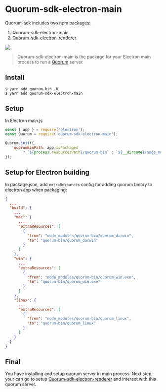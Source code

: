 # Quorum-sdk-electron-main

Quorum-sdk includes two npm packages:

1. Quorum-sdk-electron-main
2. [Quorum-sdk-electron-renderer](https://github.com/rumsystem/quorum-sdk-electron-renderer)

![](https://user-images.githubusercontent.com/8716838/155666826-cf8ac265-232f-4b35-893d-32dea6b2005c.png)

> Quorum-sdk-electron-main is the package for your Electron main process to run a [Quorum](https://github.com/rumsystem/quorum) server.

## Install

```
$ yarn add quorum-bin -D
$ yarn add quorum-sdk-electron-main
```

## Setup

In Electron main.js

```js
const { app } = require('electron');
const Quorum = require('quorum-sdk-electron-main');

Quorum.init({
	quorumBinPath: app.isPackaged
        ? `${process.resourcesPath}/quorum-bin` : `${__dirname}/node_modules/quorum-bin`,
});
```

## Setup for Electron building

In package.json, add `extraResources` config for adding quorum binary to electron app when packaging:

```json
{
  ...
  "build": {
    ...
    "mac": {
      ...
      "extraResources": [
        {
          "from": "node_modules/quorum-bin/quorum_darwin",
          "to": "quorum-bin/quorum_darwin"
        }
      ]
    },
    "win": {
      ...
      "extraResources": [
        {
          "from": "node_modules/quorum-bin/quorum_win.exe",
          "to": "quorum-bin/quorum_win.exe"
        }
      ]
    },
    "linux": {
      ...
      "extraResources": [
        {
          "from": "node_modules/quorum-bin/quorum_linux",
          "to": "quorum-bin/quorum_linux"
        }
      ]
    }
  }
}
```

## Final

You have installing and setup quorum server in main process. Next step, your can go to setup [Quorum-sdk-electron-renderer](https://bitbucket.org/pressone/quorum-sdk-electron-renderer) and interact with this quorum server.